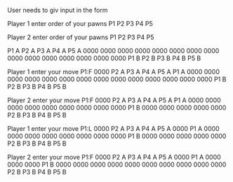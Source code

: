 User needs to giv input in the form 

Player 1 enter order of your pawns
P1 P2 P3 P4 P5                               

Player 2 enter order of your pawns
P1 P2 P3 P4 P5

P1 A P2 A P3 A P4 A P5 A 
0000 0000 0000 0000 0000 
0000 0000 0000 0000 0000 
0000 0000 0000 0000 0000 
P1 B P2 B P3 B P4 B P5 B 

Player 1 enter your move
P1:F
0000 P2 A P3 A P4 A P5 A 
P1 A 0000 0000 0000 0000 
0000 0000 0000 0000 0000 
0000 0000 0000 0000 0000 
P1 B P2 B P3 B P4 B P5 B 

Player 2 enter your move
P1:F
0000 P2 A P3 A P4 A P5 A 
P1 A 0000 0000 0000 0000 
0000 0000 0000 0000 0000 
P1 B 0000 0000 0000 0000 
0000 P2 B P3 B P4 B P5 B 

Player 1 enter your move
P1:L
0000 P2 A P3 A P4 A P5 A 
0000 P1 A 0000 0000 0000 
0000 0000 0000 0000 0000 
P1 B 0000 0000 0000 0000 
0000 P2 B P3 B P4 B P5 B 

Player 2 enter your move
P1:F
0000 P2 A P3 A P4 A P5 A 
0000 P1 A 0000 0000 0000 
P1 B 0000 0000 0000 0000 
0000 0000 0000 0000 0000 
0000 P2 B P3 B P4 B P5 B
